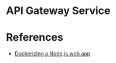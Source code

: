 # API Gateway Service


# References
- [Dockerizing a Node.js web app](https://nodejs.org/fr/docs/guides/nodejs-docker-webapp/)
